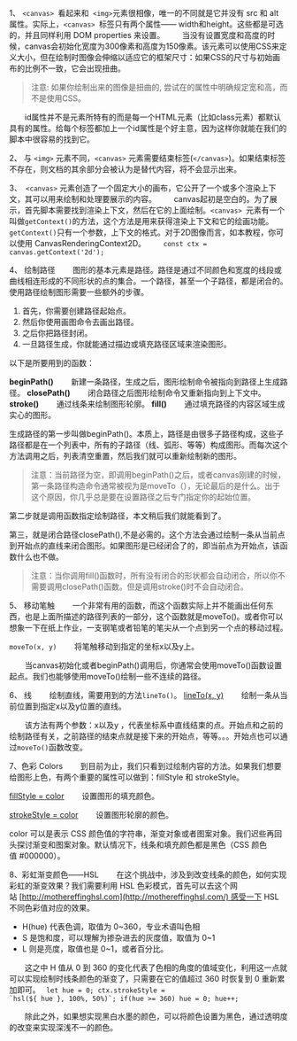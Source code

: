 1、 `<canvas> `看起来和` <img>`元素很相像，唯一的不同就是它并没有 src 和 alt 属性。实际上，`<canvas> `标签只有两个属性—— width和height。这些都是可选的，并且同样利用 DOM properties 来设置。
  当没有设置宽度和高度的时候，canvas会初始化宽度为300像素和高度为150像素。该元素可以使用CSS来定义大小，但在绘制时图像会伸缩以适应它的框架尺寸：如果CSS的尺寸与初始画布的比例不一致，它会出现扭曲。
>注意: 如果你绘制出来的图像是扭曲的, 尝试在<canvas>的属性中明确规定宽和高，而不是使用CSS。

  id属性并不是<canvas>元素所特有的而是每一个HTML元素（比如class元素）都默认具有的属性。给每个标签都加上一个id属性是个好主意，因为这样你就能在我们的脚本中很容易的找到它。  

2、 与 `<img>` 元素不同，`<canvas>` 元素需要结束标签(`</canvas>`)。如果结束标签不存在，则文档的其余部分会被认为是替代内容，将不会显示出来。

3、` <canvas>` 元素创造了一个固定大小的画布，它公开了一个或多个渲染上下文，其可以用来绘制和处理要展示的内容。
  canvas起初是空白的。为了展示，首先脚本需要找到渲染上下文，然后在它的上面绘制。`<canvas> `元素有一个叫做` getContext() `的方法，这个方法是用来获得渲染上下文和它的绘画功能。`getContext()`只有一个参数，上下文的格式。对于2D图像而言，如本教程，你可以使用 CanvasRenderingContext2D。
  `const ctx = canvas.getContext('2d');`
	
4、 绘制路径
  图形的基本元素是路径。路径是通过不同颜色和宽度的线段或曲线相连形成的不同形状的点的集合。一个路径，甚至一个子路径，都是闭合的。使用路径绘制图形需要一些额外的步骤。

1. 首先，你需要创建路径起始点。
2. 然后你使用画图命令去画出路径。
3. 之后你把路径封闭。
4. 一旦路径生成，你就能通过描边或填充路径区域来渲染图形。

以下是所要用到的函数：

**beginPath()**
  新建一条路径，生成之后，图形绘制命令被指向到路径上生成路径。
**closePath()**
  闭合路径之后图形绘制命令又重新指向到上下文中。
**stroke()**
  通过线条来绘制图形轮廓。
**fill()**
  通过填充路径的内容区域生成实心的图形。

生成路径的第一步叫做beginPath()。本质上，路径是由很多子路径构成，这些子路径都是在一个列表中，所有的子路径（线、弧形、等等）构成图形。而每次这个方法调用之后，列表清空重置，然后我们就可以重新绘制新的图形。

>注意：当前路径为空，即调用beginPath()之后，或者canvas刚建的时候，第一条路径构造命令通常被视为是moveTo（），无论最后的是什么。出于这个原因，你几乎总是要在设置路径之后专门指定你的起始位置。

第二步就是调用函数指定绘制路径，本文稍后我们就能看到了。

第三，就是闭合路径closePath(),不是必需的。这个方法会通过绘制一条从当前点到开始点的直线来闭合图形。如果图形是已经闭合了的，即当前点为开始点，该函数什么也不做。

>注意：当你调用fill()函数时，所有没有闭合的形状都会自动闭合，所以你不需要调用closePath()函数。但是调用stroke()时不会自动闭合。

5、 移动笔触
  一个非常有用的函数，而这个函数实际上并不能画出任何东西，也是上面所描述的路径列表的一部分，这个函数就是moveTo()。或者你可以想象一下在纸上作业，一支钢笔或者铅笔的笔尖从一个点到另一个点的移动过程。

`moveTo(x, y)`
  将笔触移动到指定的坐标x以及y上。

  当canvas初始化或者beginPath()调用后，你通常会使用moveTo()函数设置起点。我们也能够使用moveTo()绘制一些不连续的路径。

6、 线
  绘制直线，需要用到的方法`lineTo()`。
[lineTo(x, y)](https://developer.mozilla.org/zhCN/docs/Web/API/CanvasRenderingContext2D/lineTo)
  绘制一条从当前位置到指定x以及y位置的直线。

  该方法有两个参数：x以及y ，代表坐标系中直线结束的点。开始点和之前的绘制路径有关，之前路径的结束点就是接下来的开始点，等等。。。开始点也可以通过`moveTo()`函数改变。

7、色彩 Colors
  到目前为止，我们只看到过绘制内容的方法。如果我们想要给图形上色，有两个重要的属性可以做到：fillStyle 和 strokeStyle。

[fillStyle = color](https://developer.mozilla.org/zhCN/docs/Web/API/CanvasRenderingContext2D/fillStyle)
  设置图形的填充颜色。

[strokeStyle = color](https://developer.mozilla.org/zhCN/docs/Web/API/CanvasRenderingContext2D/strokeStyle)
  设置图形轮廓的颜色。

color 可以是表示 CSS 颜色值的字符串，渐变对象或者图案对象。我们迟些再回头探讨渐变和图案对象。默认情况下，线条和填充颜色都是黑色（CSS 颜色值 #000000）。

8、彩虹渐变颜色——HSL
  在这个挑战中，涉及到改变线条的颜色，如何实现彩虹的渐变效果？我们需要利用 HSL 色彩模式，首先可以去这个网站 [http://mothereffinghsl.com](http://mothereffinghsl.com/) 感受一下 HSL 不同色彩值对应的效果。
- H(hue) 代表色调，取值为 0~360，专业术语叫色相
- S 是饱和度，可以理解为掺杂进去的灰度值，取值为 0~1
- L 则是亮度，取值也是 0~1，或者百分比。

  这之中 H 值从 0 到 360 的变化代表了色相的角度的值域变化，利用这一点就可以实现绘制时线条颜色的渐变了，只需要在它的值超过 360 时恢复到 0 重新累加即可。
<code>
    let hue = 0;
    ctx.strokeStyle = \`hsl(${ hue }, 100%, 50%)\`; 
    if(hue >= 360) hue = 0;
    hue++;
</code>

  除此之外，如果想实现黑白水墨的颜色，可以将颜色设置为黑色，通过透明度的改变来实现深浅不一的颜色。